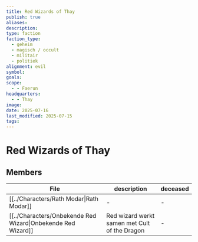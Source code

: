 ```yaml
---
title: Red Wizards of Thay
publish: true
aliases: 
description: 
type: faction
faction_type:
  - geheim
  - magisch / occult
  - militair
  - politiek
alignment: evil
symbol: 
goals: 
scope:
  - - Faerun
headquarters:
  - - Thay
image: 
date: 2025-07-16
last_modified: 2025-07-15
tags: 
---
```


# Red Wizards of Thay

## Members
| File                                                                 | description                                   | deceased |
| -------------------------------------------------------------------- | --------------------------------------------- | -------- |
| [[../Characters/Rath Modar\|Rath Modar]]                     | \-                                            | \-       |
| [[../Characters/Onbekende Red Wizard\|Onbekende Red Wizard]] | Red wizard werkt samen met Cult of the Dragon | \-       |
